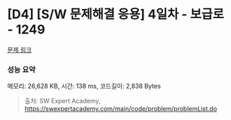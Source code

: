 # [D4] [S/W 문제해결 응용] 4일차 - 보급로 - 1249 

[문제 링크](https://swexpertacademy.com/main/code/problem/problemDetail.do?contestProbId=AV15QRX6APsCFAYD) 

### 성능 요약

메모리: 26,628 KB, 시간: 138 ms, 코드길이: 2,838 Bytes



> 출처: SW Expert Academy, https://swexpertacademy.com/main/code/problem/problemList.do